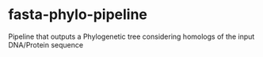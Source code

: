# fasta-phylo-pipeline
Pipeline that outputs a Phylogenetic tree considering homologs of the input DNA/Protein sequence

